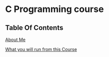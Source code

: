 [//]: # (This may be the most platform independent comment)

# C Programming course

## Table Of Contents

[About Me](00-Welcome/00-about-me.md)

[What you will run from this Course](00-Welcome/01-what-you-learn.md)

